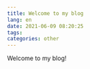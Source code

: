 ```yaml
---
title: Welcome to my blog
lang: en
date: 2021-06-09 08:20:25
tags:
categories: other
---
```


Welcome to my blog!
